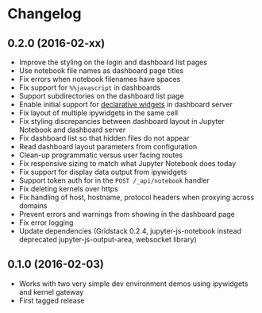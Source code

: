 # Changelog

## 0.2.0 (2016-02-xx)

* Improve the styling on the login and dashboard list pages
* Use notebook file names as dashboard page titles
* Fix errors when notebook filenames have spaces
* Fix support for `%%javascript` in dashboards
* Support subdirectories on the dashboard list page
* Enable initial support for [declarative widgets](https://github.com/jupyter-incubator/declarativewidgets) in dashboard server
* Fix layout of multiple ipywidgets in the same cell
* Fix styling discrepancies between dashboard layout in Jupyter Notebook and dashboard server
* Fix dashboard list so that hidden files do not appear
* Read dashboard layout parameters from configuration
* Clean-up programmatic versus user facing routes
* Fix responsive sizing to match what Jupyter Notebook does today
* Fix support for display data output from ipywidgets
* Support token auth for in the `POST /_api/notebook` handler
* Fix deleting kernels over https
* Fix handling of host, hostname, protocol headers when proxying across domains
* Prevent errors and warnings from showing in the dashboard page
* Fix error logging
* Update dependencies (Gridstack 0.2.4, jupyter-js-notebook instead deprecated jupyter-js-output-area, websocket library)


## 0.1.0 (2016-02-03)

* Works with two very simple dev environment demos using ipywidgets and kernel gateway
* First tagged release
